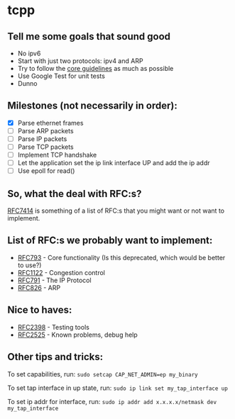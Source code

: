 # tcpp

## Tell me some goals that sound good
- No ipv6
- Start with just two protocols: ipv4 and ARP
- Try to follow the [core guidelines](https://isocpp.github.io/CppCoreGuidelines/CppCoreGuidelines) as much as possible
- Use Google Test for unit tests
- Dunno

## Milestones (not necessarily in order):
- [x] Parse ethernet frames
- [ ] Parse ARP packets
- [ ] Parse IP packets
- [ ] Parse TCP packets
- [ ] Implement TCP handshake
- [ ] Let the application set the ip link interface UP and add the ip addr
- [ ] Use epoll for read()

## So, what the deal with RFC:s?
[RFC7414](https://datatracker.ietf.org/doc/html/rfc7414#section-2) is something of a list of RFC:s that you might want or not want to implement.

## List of RFC:s we probably want to implement:
- [RFC793](https://datatracker.ietf.org/doc/html/rfc793#section-3.1) - Core functionality (Is this deprecated, which would be better to use?)
- [RFC1122](https://datatracker.ietf.org/doc/html/rfc1122) - Congestion control
- [RFC791](https://datatracker.ietf.org/doc/html/rfc791) - The IP Protocol
- [RFC826](https://datatracker.ietf.org/doc/html/rfc826) - ARP

## Nice to haves:
- [RFC2398](https://datatracker.ietf.org/doc/html/rfc2398) - Testing tools
- [RFC2525](https://datatracker.ietf.org/doc/html/rfc2525) - Known problems, debug help

## Other tips and tricks:

To set capabilities, run:
```sudo setcap CAP_NET_ADMIN=ep my_binary```

To set tap interface in up state, run:
```sudo ip link set my_tap_interface up```

To set ip addr for interface, run:
```sudo ip addr add x.x.x.x/netmask dev my_tap_interface```
